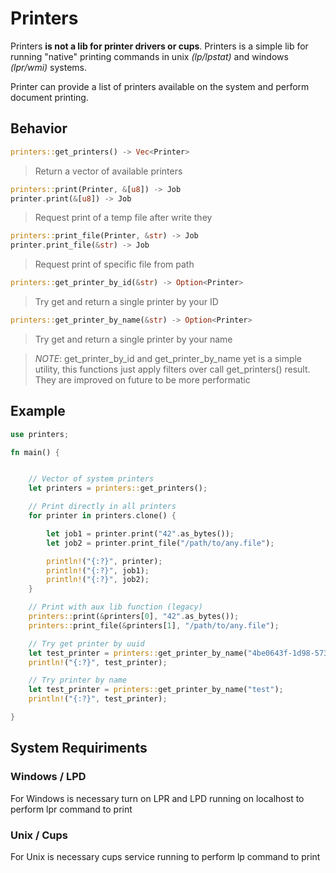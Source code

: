 # Printers

Printers **is not a lib for printer drivers or cups**. Printers is a simple lib for running "native" printing commands in unix *(lp/lpstat)* and windows *(lpr/wmi)* systems.

Printer can provide a list of printers available on the system and perform document printing.

## Behavior

```rust
printers::get_printers() -> Vec<Printer>
```
> Return a vector of available printers

```rust
printers::print(Printer, &[u8]) -> Job
printer.print(&[u8]) -> Job
```
> Request print of a temp file after write they

```rust
printers::print_file(Printer, &str) -> Job
printer.print_file(&str) -> Job
```
> Request print of specific file from path

```rust
printers::get_printer_by_id(&str) -> Option<Printer>
```
> Try get and return a single printer by your ID

```rust
printers::get_printer_by_name(&str) -> Option<Printer>
```
> Try get and return a single printer by your name

> *NOTE*: get_printer_by_id and get_printer_by_name yet is a simple utility, this functions just apply filters over call get_printers() result. They are improved on future to be more performatic 


## Example

```rust
use printers;

fn main() {


    // Vector of system printers
    let printers = printers::get_printers();

    // Print directly in all printers
    for printer in printers.clone() {

        let job1 = printer.print("42".as_bytes());
        let job2 = printer.print_file("/path/to/any.file");

        println!("{:?}", printer);
        println!("{:?}", job1);
        println!("{:?}", job2);
    }

    // Print with aux lib function (legacy)
    printers::print(&printers[0], "42".as_bytes());
    printers::print_file(&printers[1], "/path/to/any.file");

    // Try get printer by uuid
    let test_printer = printers::get_printer_by_name("4be0643f-1d98-573b-97cd-ca98a65347dd");
    println!("{:?}", test_printer);

    // Try printer by name
    let test_printer = printers::get_printer_by_name("test");
    println!("{:?}", test_printer);

}
```

## System Requiriments

### Windows / LPD
For Windows is necessary turn on LPR and LPD running on localhost to perform lpr command to print

### Unix / Cups
For Unix is necessary cups service running to perform lp command to print
